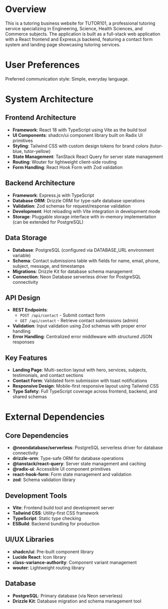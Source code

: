 # Overview

This is a tutoring business website for TUTOR101, a professional tutoring service specializing in Engineering, Science, Health Sciences, and Commerce subjects. The application is built as a full-stack web application with a React frontend and Express.js backend, featuring a contact form system and landing page showcasing tutoring services.

# User Preferences

Preferred communication style: Simple, everyday language.

# System Architecture

## Frontend Architecture
- **Framework**: React 18 with TypeScript using Vite as the build tool
- **UI Components**: shadcn/ui component library built on Radix UI primitives
- **Styling**: Tailwind CSS with custom design tokens for brand colors (tutor-blue, tutor-yellow)
- **State Management**: TanStack React Query for server state management
- **Routing**: Wouter for lightweight client-side routing
- **Form Handling**: React Hook Form with Zod validation

## Backend Architecture
- **Framework**: Express.js with TypeScript
- **Database ORM**: Drizzle ORM for type-safe database operations
- **Validation**: Zod schemas for request/response validation
- **Development**: Hot reloading with Vite integration in development mode
- **Storage**: Pluggable storage interface with in-memory implementation (can be extended for PostgreSQL)

## Data Storage
- **Database**: PostgreSQL (configured via DATABASE_URL environment variable)
- **Schema**: Contact submissions table with fields for name, email, phone, subject, message, and timestamps
- **Migrations**: Drizzle Kit for database schema management
- **Connection**: Neon Database serverless driver for PostgreSQL connectivity

## API Design
- **REST Endpoints**: 
  - `POST /api/contact` - Submit contact form
  - `GET /api/contact` - Retrieve contact submissions (admin)
- **Validation**: Input validation using Zod schemas with proper error handling
- **Error Handling**: Centralized error middleware with structured JSON responses

## Key Features
- **Landing Page**: Multi-section layout with hero, services, subjects, testimonials, and contact sections
- **Contact Form**: Validated form submission with toast notifications
- **Responsive Design**: Mobile-first responsive layout using Tailwind CSS
- **Type Safety**: Full TypeScript coverage across frontend, backend, and shared schemas

# External Dependencies

## Core Dependencies
- **@neondatabase/serverless**: PostgreSQL serverless driver for database connectivity
- **drizzle-orm**: Type-safe ORM for database operations
- **@tanstack/react-query**: Server state management and caching
- **@radix-ui**: Accessible UI component primitives
- **react-hook-form**: Form state management and validation
- **zod**: Schema validation library

## Development Tools
- **Vite**: Frontend build tool and development server
- **Tailwind CSS**: Utility-first CSS framework
- **TypeScript**: Static type checking
- **ESBuild**: Backend bundling for production

## UI/UX Libraries
- **shadcn/ui**: Pre-built component library
- **Lucide React**: Icon library
- **class-variance-authority**: Component variant management
- **wouter**: Lightweight routing library

## Database
- **PostgreSQL**: Primary database (via Neon serverless)
- **Drizzle Kit**: Database migration and schema management tool